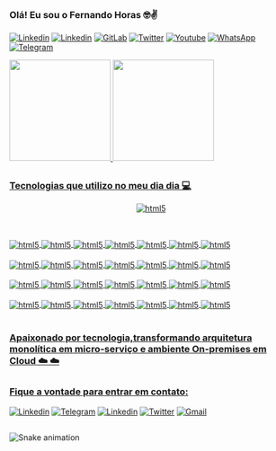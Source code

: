### Olá! Eu sou o Fernando Horas 🤓✌️

[![Linkedin](https://img.shields.io/badge/website-000000?style=for-the-badge&logo=About.meu&logoColor=white)](https://www.fchdigital.com.br/p%C3%A1gina-inicial)
[![Linkedin](https://img.shields.io/badge/-Fernando-blue?style=for-the-badge&logo=linkedin&logoColor=white&link=https://www.linkedin.com/in/fernando-horas-b933b848/)](https://www.linkedin.com/in/fernando-horas-b933b848/)
[![GitLab](https://img.shields.io/badge/GitLab-330F63?style=for-the-badge&logo=gitlab&logoColor=white)](https://gitlab.com/-/profile)
[![Twitter](https://img.shields.io/badge/-Fernando-blue?style=for-the-badge&logo=twitter&logoColor=white&link=https://www.linkedin.com/in/fernando-horas-b933b848/)](https://twitter.com/FERNANDOHORAS) 
[![Youtube](https://img.shields.io/badge/YouTube-FF0000?style=for-the-badge&logo=youtube&logoColor=white)](https://br.pinterest.com/fcarloshoras/)
[![WhatsApp](https://img.shields.io/badge/WhatsApp-25D366?style=for-the-badge&logo=whatsapp&logoColor=white)](https://wa.me/5511995143947)
[![Telegram](https://img.shields.io/badge/Telegram-2CA5E0?style=for-the-badge&logo=telegram&logoColor=white)](https://t.me/fernandohoras)

 
 <div>
  <a href="https://github.com/fch-bsp">
  <img height="180em" src="https://github-readme-stats.vercel.app/api?username=fch-bsp&show_icons=true&theme=dark&include_all_commits=true&count_private=true"/>
  <img height="180em" src="https://github-readme-stats.vercel.app/api/top-langs/?username=fch-bsp&layout=compact&langs_count=7&theme=dark"/>
</div>



##

### Tecnologias que utilizo no meu dia dia 💻

<div align="center">
<img align="center" alt="html5" src="https://media-exp1.licdn.com/dms/image/C4D22AQGxhQlpTFWqRA/feedshare-shrink_800/0/1661797929113?e=1664409600&v=beta&t=xsMp_lETluHn2GlwzZTe0CG1KpebUdcuUlhrIS06_VA" />
</div>
 
##

<div style="display: inline_block"><br/>
<img align="center" alt="html5" src="https://img.shields.io/badge/kubernetes-%23326ce5.svg?style=for-the-badge&logo=kubernetes&logoColor=white " />
<img align="center" alt="html5" src="https://img.shields.io/badge/docker-%230db7ed.svg?style=for-the-badge&logo=docker&logoColor=white " />
<img align="center" alt="html5" src="https://img.shields.io/badge/Amazon_AWS-232F3E?style=for-the-badge&logo=amazon-aws&logoColor=white" />
<img align="center" alt="html5" src="https://img.shields.io/badge/Google_Cloud-4285F4?style=for-the-badge&logo=google-cloud&logoColor=white " />
<img align="center" alt="html5" src="https://img.shields.io/badge/azure-%230072C6.svg?style=for-the-badge&logo=microsoftazure&logoColor=white " />
<img align="center" alt="html5" src="https://img.shields.io/badge/Go-00ADD8?style=for-the-badge&logo=go&logoColor=white " />
<img align="center" alt="html5" src="https://img.shields.io/badge/SUSE-0C322C?style=for-the-badge&logo=SUSE&logoColor=white" />
</br><br/>
<img align="center" alt="html5" src="https://img.shields.io/badge/Oracle-F80000?style=for-the-badge&logo=Oracle&logoColor=white " />
<img align="center" alt="html5" src="https://img.shields.io/badge/MySQL-005C84?style=for-the-badge&logo=mysql&logoColor=white " />
<img align="center" alt="html5" src="https://img.shields.io/badge/MongoDB-4EA94B?style=for-the-badge&logo=mongodb&logoColor=white" />
<img align="center" alt="html5" src="https://img.shields.io/badge/MariaDB-003545?style=for-the-badge&logo=mariadb&logoColor=white " />
<img align="center" alt="html5" src="https://img.shields.io/badge/Amazon%20DynamoDB-4053D6?style=for-the-badge&logo=Amazon%20DynamoDB&logoColor=white" />
<img align="center" alt="html5" src="https://img.shields.io/badge/upcloud-7B00FF?style=for-the-badge&logo=upcloud&logoColor=white " />
<img align="center" alt="html5" src="https://img.shields.io/badge/iCloud-3693F3?style=for-the-badge&logo=iCloud&logoColor=white" />
</br><br/>  
<img align="center" alt="html5" src="https://img.shields.io/badge/rancher-%230075A8.svg?style=for-the-badge&logo=rancher&logoColor=white " />
<img align="center" alt="html5" src="https://img.shields.io/badge/terraform-%235835CC.svg?style=for-the-badge&logo=terraform&logoColor=white " />
<img align="center" alt="html5" src="https://img.shields.io/badge/Prometheus-E6522C?style=for-the-badge&logo=Prometheus&logoColor=white " />
<img align="center" alt="html5" src="https://img.shields.io/badge/grafana-%23F46800.svg?style=for-the-badge&logo=grafana&logoColor=white " />
<img align="center" alt="html5" src="https://img.shields.io/badge/-ElasticSearch-005571?style=for-the-badge&logo=elasticsearch " />
<img align="center" alt="html5" src="https://img.shields.io/badge/Ubuntu-E95420?style=for-the-badge&logo=ubuntu&logoColor=white " />
<img align="center" alt="html5" src="https://img.shields.io/badge/json-5E5C5C?style=for-the-badge&logo=json&logoColor=white " />
</br><br/>   
<img align="center" alt="html5" src="https://img.shields.io/badge/Linux-FCC624?style=for-the-badge&logo=linux&logoColor=black " />
<img align="center" alt="html5" src="https://img.shields.io/badge/-Lubuntu-%230065C2?style=for-the-badge&logo=lubuntu&logoColor=white " />
<img align="center" alt="html5" src="https://img.shields.io/badge/-KUbuntu-%230079C1?style=for-the-badge&logo=kubuntu&logoColor=white " />
<img align="center" alt="html5" src="https://img.shields.io/badge/cent%20os-002260?style=for-the-badge&logo=centos&logoColor=F0F0F0 " />
<img align="center" alt="html5" src="https://img.shields.io/badge/markdown-%23000000.svg?style=for-the-badge&logo=markdown&logoColor=white " />
<img align="center" alt="html5" src="https://img.shields.io/badge/Red%20Hat-EE0000?style=for-the-badge&logo=redhat&logoColor=white " />
<img align="center" alt="html5" src="https://img.shields.io/badge/Visual%20Studio%20Code-0078d7.svg?style=for-the-badge&logo=visual-studio-code&logoColor=white " />
</div><br/> 


### Apaixonado por tecnologia,transformando arquitetura monolítica em micro-serviço e ambiente On-premises em Cloud ☁️ ☁️ 

##

### Fique a vontade para entrar em contato:
[![Linkedin](https://img.shields.io/badge/WhatsApp-25D366?style=for-the-badge&logo=whatsapp&logoColor=white)](https://wa.me/5511995143947)
[![Telegram](https://img.shields.io/badge/Telegram-2CA5E0?style=for-the-badge&logo=telegram&logoColor=white)](https://t.me/fernandohoras)
[![Linkedin](https://img.shields.io/badge/-Fernando-blue?style=for-the-badge&logo=linkedin&logoColor=white&link=https://www.linkedin.com/in/fernando-horas-b933b848/)](https://www.linkedin.com/in/fernando-horas-b933b848/)
[![Twitter](https://img.shields.io/badge/-Fernando-blue?style=for-the-badge&logo=twitter&logoColor=white&link=https://www.linkedin.com/in/fernando-horas-b933b848/)](https://twitter.com/FERNANDOHORAS) 
[![Gmail](https://img.shields.io/badge/-fernando.horas@bspcloud.com-c14438?style=for-the-badge&logo=gmail&logoColor=white&link=mailto:fernando.horas@bspcloud.com)](mailto:fernando.horas@bspcloud.com)




##
![Snake animation](https://github.com/fch-bsp/fch-bsp/blob/output/github-contribution-grid-snake.svg)




